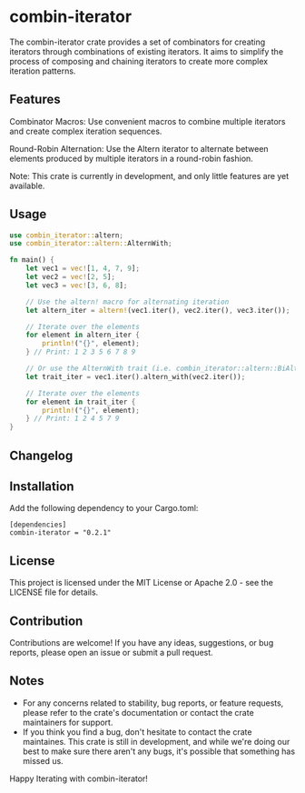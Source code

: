 # combin-iterator
The combin-iterator crate provides a set of combinators for creating iterators through combinations of existing iterators. It aims to simplify the process of composing and chaining iterators to create more complex iteration patterns.

## Features
Combinator Macros: Use convenient macros to combine multiple iterators and create complex iteration sequences.

Round-Robin Alternation: Use the Altern iterator to alternate between elements produced by multiple iterators in a round-robin fashion.

Note: This crate is currently in development, and only little features are yet available.

## Usage
```rust
use combin_iterator::altern;
use combin_iterator::altern::AlternWith;

fn main() {
    let vec1 = vec![1, 4, 7, 9];
    let vec2 = vec![2, 5];
    let vec3 = vec![3, 6, 8];

    // Use the altern! macro for alternating iteration
    let altern_iter = altern!(vec1.iter(), vec2.iter(), vec3.iter());

    // Iterate over the elements
    for element in altern_iter {
        println!("{}", element);
    } // Print: 1 2 3 5 6 7 8 9

    // Or use the AlternWith trait (i.e. combin_iterator::altern::BiAltern)
    let trait_iter = vec1.iter().altern_with(vec2.iter());

    // Iterate over the elements
    for element in trait_iter {
        println!("{}", element);
    } // Print: 1 2 4 5 7 9
}
```

## Changelog


## Installation

Add the following dependency to your Cargo.toml:
```text
[dependencies]
combin-iterator = "0.2.1"
```

## License
This project is licensed under the MIT License or Apache 2.0 - see the LICENSE file for details.

## Contribution
Contributions are welcome! If you have any ideas, suggestions, or bug reports, please open an issue or submit a pull request.

## Notes
- For any concerns related to stability, bug reports, or feature requests, please refer to the crate's
   documentation or contact the crate maintainers for support.
- If you think you find a bug, don't hesitate to contact the crate maintaines. This crate is still in development,
   and while we're doing our best to make sure there aren't any bugs, it's possible that something has missed us.

Happy Iterating with combin-iterator!
